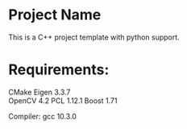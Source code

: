 # Project Name

This is a C++ project template with python support.

# Requirements:

CMake
Eigen 3.3.7  
OpenCV 4.2 
PCL 1.12.1
Boost 1.71

Compiler:
gcc 10.3.0
